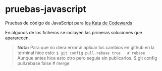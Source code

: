 # pruebas-javascript
Pruebas de código de JavaScript para [los Kata de Codewards](https://www.codewars.com/kata/)

En algunos de los ficheros se incluyen las primeras soluciones que apararecen.


> **Nota:**
> Para que no diera error al aplicar los cambios en github en la terminal hice esto:
> ``` $ git config pull.rebase true   # rebase ```
> Aunque antes hice esto otro pero seguía sin publicarlos.
> $ git config pull.rebase false  # merge
